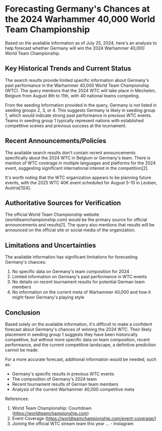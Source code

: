 # Forecasting Germany's Chances at the 2024 Warhammer 40,000 World Team Championship

Based on the available information as of July 25, 2024, here's an analysis to help forecast whether Germany will win the 2024 Warhammer 40,000 World Team Championship.

## Key Historical Trends and Current Status

The search results provide limited specific information about Germany's past performance in the Warhammer 40,000 World Team Championship (WTC). The query mentions that the 2024 WTC will take place in Mechelen, Belgium from August 8th to 11th, with 40 national teams competing.

From the seeding information provided in the query, Germany is not listed in seeding groups 2, 3, or 4. This suggests Germany is likely in seeding group 1, which would indicate strong past performance in previous WTC events. Teams in seeding group 1 typically represent nations with established competitive scenes and previous success at the tournament.

## Recent Announcements/Policies

The available search results don't contain recent announcements specifically about the 2024 WTC in Belgium or Germany's team. There is mention of WTC coverage in multiple languages and platforms for the 2024 event, suggesting significant international interest in the competition[2].

It's worth noting that the WTC organization appears to be planning future events, with the 2025 WTC 40K event scheduled for August 5-10 in Leoben, Austria[1][4].

## Authoritative Sources for Verification

The official World Team Championship website (worldteamchampionship.com) would be the primary source for official announcements and results[1]. The query also mentions that results will be announced on the official site or social media of the organization.

## Limitations and Uncertainties

The available information has significant limitations for forecasting Germany's chances:

1. No specific data on Germany's team composition for 2024
2. Limited information on Germany's past performance in WTC events
3. No details on recent tournament results for potential German team members
4. No information on the current meta of Warhammer 40,000 and how it might favor Germany's playing style

## Conclusion

Based solely on the available information, it's difficult to make a confident forecast about Germany's chances of winning the 2024 WTC. Their likely placement in seeding group 1 suggests they have been historically competitive, but without more specific data on team composition, recent performance, and the current competitive landscape, a definitive prediction cannot be made.

For a more accurate forecast, additional information would be needed, such as:
- Germany's specific results in previous WTC events
- The composition of Germany's 2024 team
- Recent tournament results of German team members
- Analysis of the current Warhammer 40,000 competitive meta

References:
1. World Team Championship: Countdown (https://worldteamchampionship.com)
2. Event Coverage (https://worldteamchampionship.com/event-coverage/)
4. Joining the official WTC stream team this year ... - Instagram